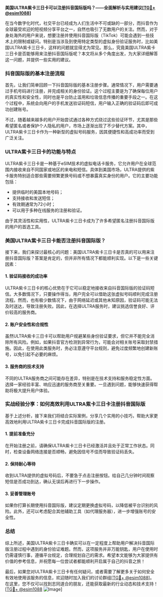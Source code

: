 **美国ULTRA紫卡三日卡可以注册抖音国际版吗？——全面解析与实用建议[[TG💪+ @esim1088](https://t.me/s/esim1088)]**

在当今数字化时代，社交平台已经成为人们生活中不可或缺的一部分，而抖音作为全球最受欢迎的短视频分享平台之一，自然也吸引了无数用户的关注。然而，对于身处海外的用户来说，想要注册并使用抖音国际版（TikTok）可能会遇到一些技术上的限制或疑问。特别是当涉及到使用特定类型的虚拟身份验证服务时，比如美国ULTRA紫卡三日卡，这样的问题就显得尤为常见。那么，究竟美国ULTRA紫卡三日卡是否能够用来注册抖音国际版呢？本文将从多个角度出发，为大家详细解答这一问题，并提供一些实用的建议。

### 抖音国际版的基本注册流程

首先，让我们简单回顾一下抖音国际版的基本注册步骤。通常情况下，用户需要通过手机号码进行注册，并完成相关的身份验证。这个过程主要是为了确保每位用户的真实性和安全性，同时也是平台防止滥用和垃圾信息传播的重要手段之一。在这个过程中，系统会向用户的手机发送验证码短信，用户输入正确的验证码后即可成功创建账号。

不过，随着越来越多的用户开始尝试通过各种方式绕过这些验证环节，尤其是那些希望匿名或者保护个人隐私的用户，市场上逐渐出现了不少替代方案。其中，ULTRA紫卡三日卡作为一种新型的虚拟号码服务，因其便捷性和高成功率而受到广泛关注。

### ULTRA紫卡三日卡的功能与特点

ULTRA紫卡三日卡是一种基于eSIM技术的虚拟电话卡服务，它允许用户在全球范围内接收来自不同国家或地区的来电和短信。具体到美国市场，ULTRA提供的紫卡服务特别适合那些需要频繁更换号码或不想暴露真实身份的用户。它的主要功能包括：

- 提供临时的美国本地号码；
- 支持接收和发送短信；
- 有效期通常为72小时；
- 可以用于多种在线服务的注册和验证。

由于其灵活性和实用性，ULTRA紫卡三日卡成为了许多希望匿名注册抖音国际版的用户的首选工具。

### 美国ULTRA紫卡三日卡能否注册抖音国际版？

接下来，我们来探讨最核心的问题：美国ULTRA紫卡三日卡是否真的可以用来注册抖音国际版？答案是肯定的，但并非所有情况下都能顺利实现。以下是一些关键因素：

#### 1. **验证码接收的成功率**
ULTRA紫卡三日卡的核心优势在于它可以稳定地接收来自抖音国际版的验证码短信。大多数情况下，只要操作得当，用户完全可以借助这张虚拟号码顺利完成注册流程。然而，也有极少数情况下，由于网络延迟或其他未知原因，验证码可能无法及时送达，导致注册失败。因此，在选择ULTRA服务时，建议挑选信誉良好、评价较高的服务商。

#### 2. **账户安全性和合规性**
虽然ULTRA紫卡三日卡可以帮助用户规避某些身份验证要求，但它并不能完全消除所有风险。例如，如果抖音官方检测到异常行为，可能会对相关账号采取封禁措施。因此，在使用此类服务时，务必注意遵守平台规则，避免过度频繁地创建新账号，以免引起不必要的麻烦。

#### 3. **服务商的技术支持**
不同的ULTRA服务商之间可能存在差异，特别是在技术支持和服务稳定性方面。选择一家经验丰富、响应迅速的服务商至关重要。一旦遇到问题，能够快速获得帮助将极大提升用户体验。

### 实战经验分享：如何高效利用ULTRA紫卡三日卡注册抖音国际版

基于上述分析，接下来我们将结合实际案例，分享几个实用的小技巧，帮助大家更高效地利用ULTRA紫卡三日卡完成抖音国际版的注册。

#### 1. **提前准备充分**
在开始注册之前，请确保ULTRA紫卡三日卡已经激活并且处于正常工作状态。同时，检查设备网络连接是否顺畅，避免因信号不佳而导致验证码丢失。

#### 2. **保持耐心等待**
收到ULTRA提供的虚拟号码后，不要急于点击注册按钮。给自己几分钟时间观察短信是否成功到达，确认无误后再进行下一步操作。

#### 3. **妥善管理账号**
如果你打算长期使用抖音国际版，建议定期更换虚拟号码，以降低被平台识别的风险。此外，还可以考虑配合其他辅助工具（如代理服务器），进一步增强账号的安全性。

### 总结

综上所述，美国ULTRA紫卡三日卡确实可以在一定程度上帮助用户解决抖音国际版注册过程中遇到的身份验证难题。然而，这项服务并非万能钥匙，用户在使用时仍需谨慎行事，遵循平台规定，合理规划自己的需求。希望本文能够为大家提供有价值的参考信息，并祝愿每一位尝试者都能顺利开启属于自己的抖音之旅！

最后，如果您对ULTRA紫卡三日卡有任何疑问，或者需要了解更多关于如何安全有效地使用该服务的信息，欢迎随时加入我们的讨论群组[[TG💪+ @esim1088](https://t.me/s/esim1088)]。在这里，您不仅可以找到志同道合的朋友，还能获取最新的行业动态和技术支持！[[TG💪+ @esim1088](https://t.me/s/esim1088) ![Image](https://i.postimg.cc/4NQfJmqS/Snipaste-2025-05-13-00-14-12.png)]